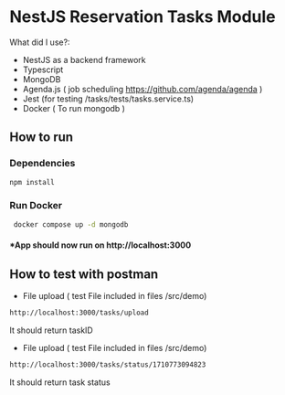 # NestJS Reservation Tasks Module

What did I use?:

 - NestJS as a backend framework
 - Typescript
 - MongoDB
 - Agenda.js ( job scheduling https://github.com/agenda/agenda )
 - Jest (for testing /tasks/tests/tasks.service.ts)
 - Docker ( To run mongodb )

##  How to run

### Dependencies
```sh
npm install
```

### Run Docker
```sh
 docker compose up -d mongodb
```

####  *App should now run on http://localhost:3000


##  How to test with postman

 - File upload ( test File included in files /src/demo)
 ```sh
http://localhost:3000/tasks/upload
```

It should return taskID

 - File upload ( test File included in files /src/demo)
 ```sh
http://localhost:3000/tasks/status/1710773094823
```

It should return task status




